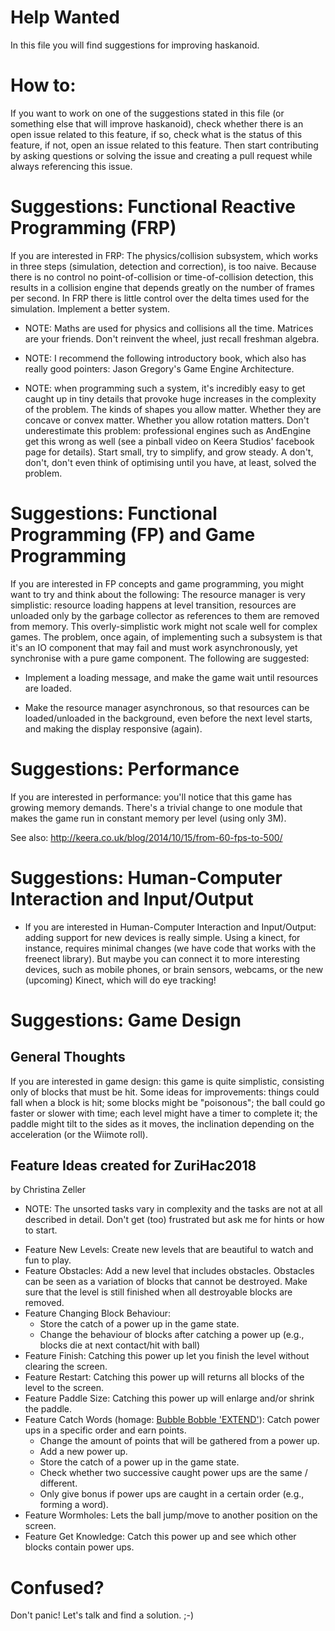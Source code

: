 # Help Wanted

In this file you will find suggestions for improving haskanoid.

# How to:

If you want to work on one of the suggestions stated in this file (or something
else that will improve haskanoid), check whether there is an open issue related
to this feature, if so, check what is the status of this feature, if not, open
an issue related to this feature. Then start contributing by asking questions
or solving the issue and creating a pull request while always referencing this
issue.

# Suggestions: Functional Reactive Programming (FRP)

If you are interested in FRP: The physics/collision subsystem,
which works in three steps (simulation, detection and correction),
is too naive. Because there is no control no point-of-collision or
time-of-collision detection, this results in a collision engine that depends
greatly on the number of frames per second. In FRP there is little control over
the delta times used for the simulation. Implement a better system.

* NOTE: Maths are used for physics and collisions all the time. Matrices are
  your friends. Don't reinvent the wheel, just recall freshman algebra.

* NOTE: I recommend the following introductory book, which also
  has really good pointers: Jason Gregory's Game Engine Architecture.

* NOTE: when programming such a system, it's incredibly easy to get
  caught up in tiny details that provoke huge increases in the complexity of
  the problem. The kinds of shapes you allow matter. Whether they are concave or
  convex matter. Whether you allow rotation matters. Don't underestimate this
  problem: professional engines such as AndEngine get this wrong as well (see a
  pinball video on Keera Studios' facebook page for details).
  Start small, try to simplify, and grow steady. A don't, don't, don't
  even think of optimising until you have, at least, solved the problem.

# Suggestions: Functional Programming (FP) and Game Programming

If you are interested in FP concepts and game programming, you might want
to try and think about the following: The resource manager is very
simplistic: resource loading happens at level transition, resources are
unloaded only by the garbage collector as references to them are removed from
memory. This overly-simplistic work might not scale well for complex
games. The problem, once again, of implementing such a subsystem is that it's
an IO component that may fail and must work asynchronously, yet synchronise
with a pure game component. The following are suggested:

* Implement a loading message, and make the game wait until resources
  are loaded.

* Make the resource manager asynchronous, so that resources can
  be loaded/unloaded in the background, even before the next
  level starts, and making the display responsive (again).

# Suggestions: Performance

If you are interested in performance: you'll notice that this game has
growing memory demands.  There's a trivial change to one module that makes
the game run in constant memory per level (using only 3M).

See also: http://keera.co.uk/blog/2014/10/15/from-60-fps-to-500/

# Suggestions: Human-Computer Interaction and Input/Output

* If you are interested in Human-Computer Interaction and Input/Output:
  adding support for new devices is really simple. Using a kinect,
  for instance, requires minimal changes (we have code that works with
  the freenect library). But maybe you can connect it to more interesting
  devices, such as mobile phones, or brain sensors, webcams, or the new
  (upcoming) Kinect, which will do eye tracking!

# Suggestions: Game Design

## General Thoughts

If you are interested in game design: this game is quite simplistic,
consisting only of blocks that must be hit. Some ideas for improvements:
things could fall when a block is hit; some blocks might be "poisonous";
the ball could go faster or slower with time; each level might have
a timer to complete it; the paddle might tilt to the sides as it moves,
the inclination depending on the acceleration (or the Wiimote roll).


## Feature Ideas created for ZuriHac2018
by Christina Zeller

* NOTE: The unsorted tasks vary in complexity and the tasks are not at all described in detail.
  Don't get (too) frustrated but ask me for hints or how to start.

- Feature New Levels:
  Create new levels that are beautiful to watch and fun to play.
- Feature Obstacles:
  Add a new level that includes obstacles.
  Obstacles can be seen as a variation of blocks that cannot be destroyed.
  Make sure that the level is still finished when all destroyable blocks are removed.
- Feature Changing Block Behaviour:
  - Store the catch of a power up in the game state.
  - Change the behaviour of blocks after catching a power up
    (e.g., blocks die at next contact/hit with ball)
- Feature Finish:
  Catching this power up let you finish the level without clearing the screen.
- Feature Restart:
  Catching this power up will returns all blocks of the level to the screen.
- Feature Paddle Size:
  Catching this power up will enlarge and/or shrink the paddle.
- Feature Catch Words (homage: [Bubble Bobble 'EXTEND'](https://en.wikipedia.org/wiki/Bubble_Bobble)):
  Catch power ups in a specific order and earn points.
  - Change the amount of points that will be gathered from a power up.
  - Add a new power up.
  - Store the catch of a power up in the game state.
  - Check whether two successive caught power ups are the same / different.
  - Only give bonus if power ups are caught in a certain order (e.g., forming a word).
- Feature Wormholes:
  Lets the ball jump/move to another position on the screen.
- Feature Get Knowledge:
  Catch this power up and see which other blocks contain power ups.

# Confused?
Don't panic! Let's talk and find a solution. ;-)
